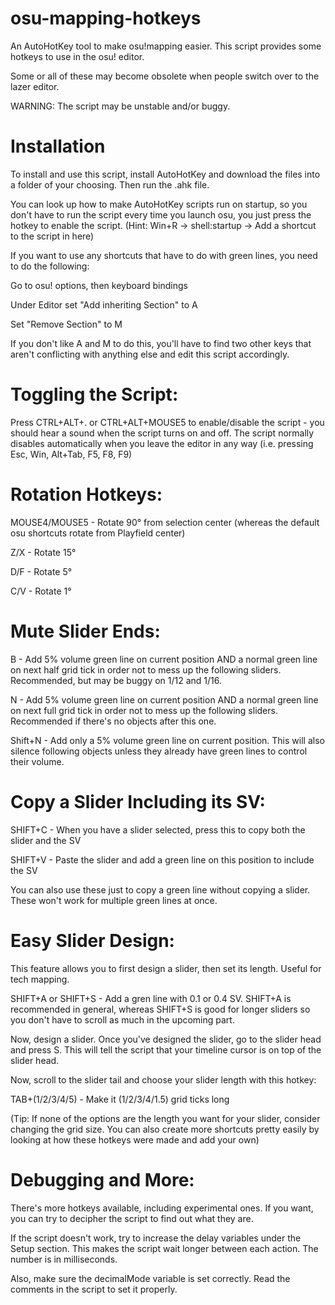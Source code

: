 # osu-mapping-hotkeys
An AutoHotKey tool to make osu!mapping easier.
This script provides some hotkeys to use in the osu! editor. 

Some or all of these may become obsolete when people switch over to the lazer editor.

WARNING: The script may be unstable and/or buggy.

# Installation
To install and use this script, install AutoHotKey and download the files into a folder of your choosing. Then run the .ahk file.

You can look up how to make AutoHotKey scripts run on startup, so you don't have to run the script every time you launch osu, you just press the hotkey to enable the script.
(Hint: Win+R -> shell:startup -> Add a shortcut to the script in here)

If you want to use any shortcuts that have to do with green lines, you need to do the following:

Go to osu! options, then keyboard bindings

Under Editor set "Add inheriting Section" to A

Set "Remove Section" to M

If you don't like A and M to do this, you'll have to find two other keys that aren't conflicting with anything else and edit this script accordingly.

# Toggling the Script:

Press CTRL+ALT+. or CTRL+ALT+MOUSE5 to enable/disable the script - you should hear a sound when the script turns on and off.
The script normally disables automatically when you leave the editor in any way (i.e. pressing Esc, Win, Alt+Tab, F5, F8, F9)

# Rotation Hotkeys:

MOUSE4/MOUSE5 - Rotate 90° from selection center (whereas the default osu shortcuts rotate from Playfield center)

Z/X - Rotate 15°

D/F - Rotate 5°

C/V - Rotate 1°

# Mute Slider Ends:

B - Add 5% volume green line on current position AND a normal green line on next half grid tick in order not to mess up the following sliders. Recommended, but may be buggy on 1/12 and 1/16.

N - Add 5% volume green line on current position AND a normal green line on next full grid tick in order not to mess up the following sliders. Recommended if there's no objects after this one.

Shift+N - Add only a 5% volume green line on current position. This will also silence following objects unless they already have green lines to control their volume.

# Copy a Slider Including its SV:

SHIFT+C - When you have a slider selected, press this to copy both the slider and the SV

SHIFT+V - Paste the slider and add a green line on this position to include the SV

You can also use these just to copy a green line without copying a slider. These won't work for multiple green lines at once.

# Easy Slider Design:

This feature allows you to first design a slider, then set its length.
Useful for tech mapping.

SHIFT+A or SHIFT+S - Add a gren line with 0.1 or 0.4 SV. SHIFT+A is recommended in general, whereas SHIFT+S is good for longer sliders so you don't have to scroll as much in the upcoming part.

Now, design a slider. Once you've designed the slider, go to the slider head and press S. This will tell the script that your timeline cursor is on top of the slider head. 

Now, scroll to the slider tail and choose your slider length with this hotkey:

TAB+(1/2/3/4/5) - Make it (1/2/3/4/1.5) grid ticks long

(Tip: If none of the options are the length you want for your slider, consider changing the grid size. 
You can also create more shortcuts pretty easily by looking at how these hotkeys were made and add your own)

# Debugging and More:
There's more hotkeys available, including experimental ones. If you want, you can try to decipher the script to find out what they are. 

If the script doesn't work, try to increase the delay variables under the Setup section. This makes the script wait longer between each action. The number is in milliseconds.

Also, make sure the decimalMode variable is set correctly. Read the comments in the script to set it properly.
